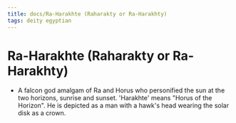 ```yaml
---
title: docs/Ra-Harakhte (Raharakty or Ra-Harakhty)
tags: deity egyptian
---
```


# Ra-Harakhte (Raharakty or Ra-Harakhty)
- A falcon god amalgam of Ra and Horus who personified the sun at the two horizons, sunrise and sunset. 'Harakhte' means "Horus of the Horizon". He is depicted as a man with a hawk's head wearing the solar disk as a crown.